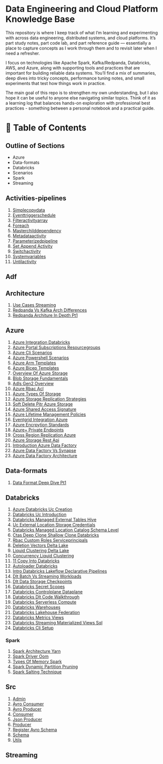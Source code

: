 # Data Engineering and Cloud Platform Knowledge Base

This repository is where I keep track of what I’m learning and experimenting with across data engineering, distributed systems, and cloud platforms. It’s part study notes, part code lab, and part reference guide — essentially a place to capture concepts as I work through them and to revisit later when I need a refresher.

I focus on technologies like Apache Spark, Kafka/Redpanda, Databricks, AWS, and Azure, along with supporting tools and practices that are important for building reliable data systems. You’ll find a mix of summaries, deep dives into tricky concepts, performance tuning notes, and small experiments that test how things work in practice.

The main goal of this repo is to strengthen my own understanding, but I also hope it can be useful to anyone else navigating similar topics. Think of it as a learning log that balances hands-on exploration with professional best practices - something between a personal notebook and a practical guide.

<!-- TOC START -->
# 📑 Table of Contents

## Outline of Sections 
- Azure
- Data-formats
- Databricks
- Scenarios
- Spark
- Streaming

## Activities-pipelines

1. [Simplecopydata](notebooks/adf/activities-pipelines/00-simpleCopyData.json)
2. [Eventtriggerschedule](notebooks/adf/activities-pipelines/01-eventTriggerSchedule.json)
3. [Filteractivityarray](notebooks/adf/activities-pipelines/02-filterActivityArray.json)
4. [Foreach](notebooks/adf/activities-pipelines/03-forEach.json)
5. [Masterchilddependency](notebooks/adf/activities-pipelines/04-masterChildDependency.json)
6. [Metadataactivity](notebooks/adf/activities-pipelines/05-metaDataActivity.json)
7. [Parameterizedpipeline](notebooks/adf/activities-pipelines/06-parameterizedPipeline.json)
8. [Set Append Activity](notebooks/adf/activities-pipelines/07-set-append-activity.json)
9. [Switchactivity](notebooks/adf/activities-pipelines/08-switchActivity.json)
10. [Systemvariables](notebooks/adf/activities-pipelines/09-systemVariables.json)
11. [Untilactivity](notebooks/adf/activities-pipelines/10-untilActivity.json)

## Adf


## Architecture

1. [Use Cases Streaming](streaming/architecture/01-Use_Cases_Streaming.md)
2. [Redpanda Vs Kafka Arch Differences](streaming/architecture/02-Redpanda_vs_Kafka_Arch_Differences.md)
3. [Redpanda Architure In Depth Pt1](streaming/architecture/03-Redpanda_Architure_In_Depth_Pt1.md)

## Azure

1. [Azure Integration Databricks](azure/00-Azure_Integration_Databricks.md)
2. [Azure Portal Subscriptions Resourcegroups](azure/01-Azure_Portal_Subscriptions_ResourceGroups.md)
3. [Azure Cli Scenarios](azure/02-Azure_CLI_Scenarios.md)
4. [Azure Powershell Scenarios](azure/03-Azure_Powershell_Scenarios.md)
5. [Azure Arm Templates](azure/05-Azure_ARM_Templates.md)
6. [Azure Bicep Templates](azure/06-Azure_Bicep_Templates.md)
7. [Overview Of Azure Storage](azure/07-Overview_Of_Azure_Storage.md)
8. [Blob Storage Fundamentals](azure/08-Blob_Storage_Fundamentals.md)
9. [Adls Gen2 Overview](azure/09-ADLS_Gen2_Overview.md)
10. [Azure Rbac Acl](azure/10-Azure_RBAC_ACL.md)
11. [Azure Types Of Storage](azure/11-Azure_Types_Of_Storage.md)
12. [Azure Storage Replication Strategies](azure/12-Azure_Storage_Replication_Strategies.md)
13. [Soft Delete Pitr Azure Storage](azure/13-Soft_Delete_PITR_Azure_Storage.md)
14. [Azure Shared Access Signature](azure/14-Azure_Shared_Access_Signature.md)
15. [Azure Lifetime Management Policies](azure/15-Azure_Lifetime_Management_Policies.md)
16. [Eventgrid Integration Azure](azure/16-EventGrid_Integration_Azure.md)
17. [Azure Encrpytion Standards](azure/17-Azure_Encrpytion_Standards.md)
18. [Azure+ Private Endpoints](azure/18-Azure+_Private_Endpoints.md)
19. [Cross Region Replication Azure](azure/19-Cross_Region_Replication_Azure.md)
20. [Azure Storage Rest Api](azure/20-Azure_Storage_Rest_API.md)
21. [Introduction Azure Data Factory](azure/21-Introduction_Azure_Data_Factory.md)
22. [Azure Data Factory Vs Synapse](azure/22-Azure_Data_Factory_vs_Synapse.md)
23. [Azure Data Factory Architecture](azure/23-Azure_Data_Factory_Architecture.md)

## Data-formats

1. [Data Format Deep Dive Pt1](data-formats/01-Data_Format_Deep_Dive_Pt1.md)

## Databricks

1. [Azure Databricks Uc Creation](databricks/01-Azure_Databricks_UC_Creation.md)
2. [Databricks Uc Introduction](databricks/02-Databricks_UC_Introduction.md)
3. [Databricks Managed External Tables Hive](databricks/03-Databricks_Managed_External_Tables_Hive.md)
4. [Uc External Location Storage Credentials](databricks/04-UC_External_Location_Storage_Credentials.md)
5. [Databricks Managed Location Catalog Schema Level](databricks/05-Databricks_Managed_Location_Catalog_Schema_Level.md)
6. [Ctas Deep Clone Shallow Clone Databricks](databricks/06-CTAS_Deep_Clone_Shallow_Clone_Databricks.md)
7. [Rbac Custom Roles Serviceprincipals](databricks/07-RBAC_Custom_Roles_ServicePrincipals.md)
8. [Deletion Vectors Delta Lake](databricks/08-Deletion_Vectors_Delta_lake.md)
9. [Liquid Clustering Delta Lake](databricks/09-Liquid_Clustering_Delta_Lake.md)
10. [Concurrency Liquid Clustering](databricks/10-Concurrency_Liquid_Clustering.md)
11. [11 Copy Into Databricks](databricks/11_Copy_Into_Databricks.md)
12. [Autoloader Databricks](databricks/12-AutoLoader_Databricks.md)
13. [Intro Databricks Lakeflow Declarative Pipelines](databricks/13-Intro_Databricks_Lakeflow_Declarative_Pipelines.md)
14. [Dlt Batch Vs Streaming Workloads](databricks/14-DLT_Batch_Vs_Streaming_Workloads.md)
15. [Dlt Data Storage Checkpoints](databricks/15-DLT_Data_Storage_Checkpoints.md)
16. [Databricks Secret Scopes](databricks/16-Databricks_Secret_Scopes.md)
17. [Databricks Controlplane Dataplane](databricks/17-Databricks_ControlPlane_DataPlane.md)
18. [Databricks Dlt Code Walkthrough](databricks/18-Databricks_DLT_Code_Walkthrough.md)
19. [Databricks Serverless Compute](databricks/19-Databricks_Serverless_Compute.md)
20. [Databricks Warehouses](databricks/20-Databricks_Warehouses.md)
21. [Databricks Lakehouse Federation](databricks/21-Databricks_Lakehouse_Federation.md)
22. [Databricks Metrics Views](databricks/22-Databricks_Metrics_Views.md)
23. [Databricks Streaming Materialized Views Sql](databricks/23-Databricks_Streaming_Materialized_Views_SQL.md)
24. [Databricks Cli Setup](databricks/24-Databricks_CLI_Setup.md)

### Spark

1. [Spark Architecture Yarn](spark/01-Spark_Architecture_YARN.md)
2. [Spark Driver Oom](spark/02-Spark_Driver_OOM.md)
3. [Types Of Memory Spark](spark/03-Types_Of_Memory_Spark.md)
4. [Spark Dynamic Partition Pruning](spark/04-Spark_Dynamic_Partition_Pruning.md)
5. [Spark Salting Technique](spark/05-Spark_Salting_Technique.md)

## Src

1. [Admin](notebooks/kafka/src/admin.py)
2. [Avro Consumer](notebooks/kafka/src/avro_consumer.py)
3. [Avro Producer](notebooks/kafka/src/avro_producer.py)
4. [Consumer](notebooks/kafka/src/consumer.py)
5. [Json Producer](notebooks/kafka/src/json_producer.py)
6. [Producer](notebooks/kafka/src/producer.py)
7. [Register Avro Schema](notebooks/kafka/src/register_avro_schema.py)
8. [Schema](notebooks/kafka/src/schema.avro)
9. [Utils](notebooks/kafka/src/utils.py)

## Streaming

<!-- TOC END -->


